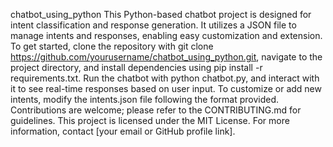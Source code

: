 chatbot_using_python
This Python-based chatbot project is designed for intent classification and response generation. It utilizes a JSON file to manage intents and responses, enabling easy customization and extension. To get started, clone the repository with git clone https://github.com/yourusername/chatbot_using_python.git, navigate to the project directory, and install dependencies using pip install -r requirements.txt. Run the chatbot with python chatbot.py, and interact with it to see real-time responses based on user input. To customize or add new intents, modify the intents.json file following the format provided. Contributions are welcome; please refer to the CONTRIBUTING.md for guidelines. This project is licensed under the MIT License. For more information, contact [your email or GitHub profile link].

